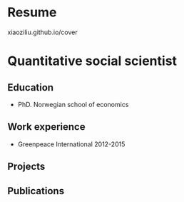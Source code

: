 # Resume
xiaoziliu.github.io/cover
# Quantitative social scientist

## Education
- PhD. Norwegian school of economics
## Work experience
- Greenpeace International 2012-2015
## Projects

## Publications

